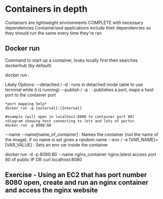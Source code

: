 # Containers in depth

Containers are lightweight environments COMPLETE with necessary dependencies
Containerised applications include their dependencies so they should run the same every time they're ran

## Docker run

Command to start up a container, looks locally first then searches dockerhub (by default)

docker run <options> <image>:<tag>

Likely Options:
--detached / -d : runs in detached mode (able to use terminal while it is running)
--publish / -p <HOST PORT>:<CONTAINER PORT> : publishes a port, maps a host port to the container port 

    *port mapping help*
    docker run -p [external]:[Internal]

    #example (will open in localhost:8080 to container port 80)
    <diagram showing host connecting to lots and lots of ports>
    docker run -p 8080:80 

--name --name[name_of_container] : Names the container (not the name of the image), if no name is set gives a random name
--env / -e [VAR_NAME]=[VAR_VALUE] : Sets an env var inside the container


docker run -d -p 8080:80 --name nginx_container nginx:latest
access port 80 of public IP 
OR curl localhost:8080

## Exercise - Using an EC2 that has port number 8080 open, create and run an nginx container and access the nginx website



